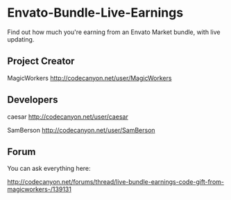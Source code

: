 # Envato-Bundle-Live-Earnings

Find out how much you're earning from an Envato Market bundle, with live updating.


## Project Creator

MagicWorkers
http://codecanyon.net/user/MagicWorkers


## Developers

caesar
http://codecanyon.net/user/caesar

SamBerson
http://codecanyon.net/user/SamBerson


## Forum

You can ask everything here:

http://codecanyon.net/forums/thread/live-bundle-earnings-code-gift-from-magicworkers-/139131
